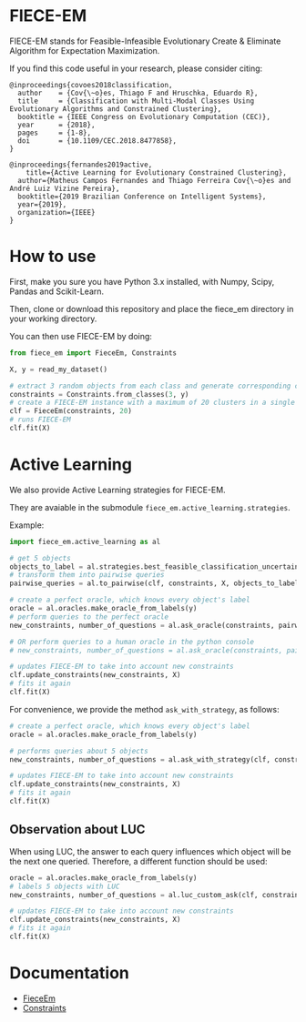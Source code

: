 # FIECE-EM

FIECE-EM stands for Feasible-Infeasible Evolutionary Create & Eliminate Algorithm for Expectation Maximization.

If you find this code useful in your research, please consider citing:

```
@inproceedings{covoes2018classification,
  author    = {Cov{\~o}es, Thiago F and Hruschka, Eduardo R},
  title     = {Classification with Multi-Modal Classes Using Evolutionary Algorithms and Constrained Clustering},
  booktitle = {IEEE Congress on Evolutionary Computation (CEC)},
  year      = {2018},
  pages     = {1-8},
  doi       = {10.1109/CEC.2018.8477858},
}

@inproceedings{fernandes2019active,
    title={Active Learning for Evolutionary Constrained Clustering},
  author={Matheus Campos Fernandes and Thiago Ferreira Cov{\~o}es and André Luiz Vizine Pereira},
  booktitle={2019 Brazilian Conference on Intelligent Systems},
  year={2019},
  organization={IEEE}
} 
```

# How to use

First, make you sure you have Python 3.x installed, with Numpy, Scipy, Pandas and Scikit-Learn.

Then, clone or download this repository and place the fiece_em directory in your working directory.

You can then use FIECE-EM by doing:

```python
from fiece_em import FieceEm, Constraints

X, y = read_my_dataset()

# extract 3 random objects from each class and generate corresponding constraints
constraints = Constraints.from_classes(3, y)
# create a FIECE-EM instance with a maximum of 20 clusters in a single individual
clf = FieceEm(constraints, 20)
# runs FIECE-EM
clf.fit(X)
```

# Active Learning

We also provide Active Learning strategies for FIECE-EM.

They are avaiable in the submodule `fiece_em.active_learning.strategies`.

Example:

```python
import fiece_em.active_learning as al

# get 5 objects
objects_to_label = al.strategies.best_feasible_classification_uncertainty(clf, constraints, X, 5)
# transform them into pairwise queries
pairwise_queries = al.to_pairwise(clf, constraints, X, objects_to_label)

# create a perfect oracle, which knows every object's label
oracle = al.oracles.make_oracle_from_labels(y)
# perform queries to the perfect oracle
new_constraints, number_of_questions = al.ask_oracle(constraints, pairwise_queries, oracle)

# OR perform queries to a human oracle in the python console
# new_constraints, number_of_questions = al.ask_oracle(constraints, pairwise_queries, al.oracles.simple_human_oracle)

# updates FIECE-EM to take into account new constraints
clf.update_constraints(new_constraints, X)
# fits it again
clf.fit(X)
```

For convenience, we provide the method `ask_with_strategy`, as follows:

```python
# create a perfect oracle, which knows every object's label
oracle = al.oracles.make_oracle_from_labels(y)

# performs queries about 5 objects
new_constraints, number_of_questions = al.ask_with_strategy(clf, constraints, X, oracle, al.strategies.best_feasible_classification_uncertainty, 5)

# updates FIECE-EM to take into account new constraints
clf.update_constraints(new_constraints, X)
# fits it again
clf.fit(X)
```

## Observation about LUC

When using LUC, the answer to each query influences which object will be the next one queried.
Therefore, a different function should be used:

```python
oracle = al.oracles.make_oracle_from_labels(y)
# labels 5 objects with LUC
new_constraints, number_of_questions = al.luc_custom_ask(clf, constraints, X, oracle, 5)

# updates FIECE-EM to take into account new constraints
clf.update_constraints(new_constraints, X)
# fits it again
clf.fit(X)
```

# Documentation

- [FieceEm](docs/fiece_em.md)
- [Constraints](docs/constraints.md)
